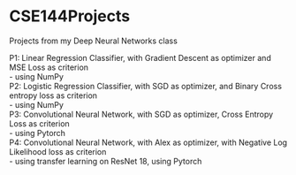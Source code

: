 # CSE144Projects
Projects from my Deep Neural Networks class

P1: Linear Regression Classifier, with Gradient Descent as optimizer and MSE Loss as criterion  
    - using NumPy  
P2: Logistic Regression Classifier, with SGD as optimizer, and Binary Cross entropy loss as criterion  
    - using NumPy  
P3: Convolutional Neural Network, with SGD as optimizer, Cross Entropy Loss as criterion  
    - using Pytorch  
P4: Convolutional Neural Network, with Alex as optimizer, with Negative Log Likelihood loss as criterion  
    - using transfer learning on ResNet 18, using Pytorch  

